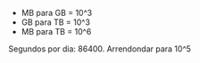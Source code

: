 - MB para GB = 10^3
- GB para TB = 10^3
- MB para TB = 10^6

Segundos por dia: 86400. Arrendondar para 10^5
